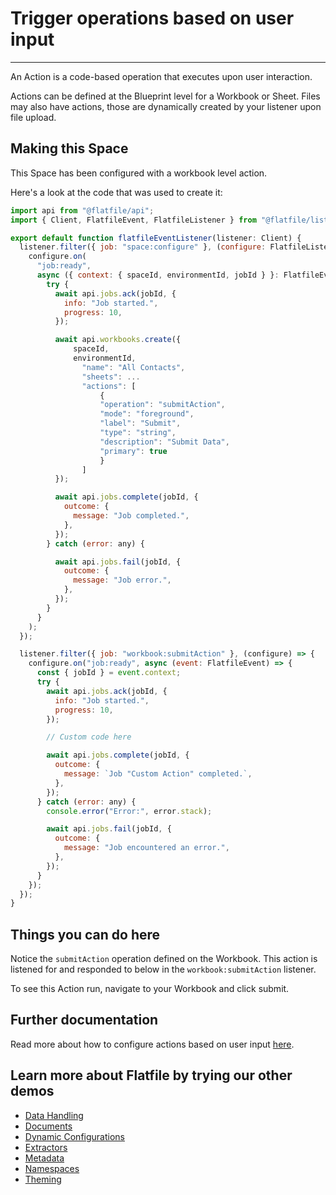 # Trigger operations based on user input

---

An Action is a code-based operation that executes upon user interaction.

Actions can be defined at the Blueprint level for a Workbook or Sheet. Files may also have actions, those are dynamically created by your listener upon file upload.

## Making this Space

This Space has been configured with a workbook level action.

Here's a look at the code that was used to create it:

```jsx
import api from "@flatfile/api";
import { Client, FlatfileEvent, FlatfileListener } from "@flatfile/listener";

export default function flatfileEventListener(listener: Client) {
  listener.filter({ job: "space:configure" }, (configure: FlatfileListener) => {
    configure.on(
      "job:ready",
      async ({ context: { spaceId, environmentId, jobId } }: FlatfileEvent) => {
        try {
          await api.jobs.ack(jobId, {
            info: "Job started.",
            progress: 10,
          });

          await api.workbooks.create({
              spaceId,
              environmentId,
                "name": "All Contacts",
                "sheets": ...
                "actions": [
                    {
                    "operation": "submitAction",
                    "mode": "foreground",
                    "label": "Submit",
                    "type": "string",
                    "description": "Submit Data",
                    "primary": true
                    }
                ]
          });

          await api.jobs.complete(jobId, {
            outcome: {
              message: "Job completed.",
            },
          });
        } catch (error: any) {

          await api.jobs.fail(jobId, {
            outcome: {
              message: "Job error.",
            },
          });
        }
      }
    );
  });

  listener.filter({ job: "workbook:submitAction" }, (configure) => {
    configure.on("job:ready", async (event: FlatfileEvent) => {
      const { jobId } = event.context;
      try {
        await api.jobs.ack(jobId, {
          info: "Job started.",
          progress: 10,
        });

        // Custom code here

        await api.jobs.complete(jobId, {
          outcome: {
            message: `Job "Custom Action" completed.`,
          },
        });
      } catch (error: any) {
        console.error("Error:", error.stack);

        await api.jobs.fail(jobId, {
          outcome: {
            message: "Job encountered an error.",
          },
        });
      }
    });
  });
}
```

## Things you can do here

Notice the `submitAction` operation defined on the Workbook. This action is listened for and responded to below in the `workbook:submitAction` listener.

To see this Action run, navigate to your Workbook and click submit.

## Further documentation

Read more about how to configure actions based on user input [here](https://flatfile.com/docs/guides/actions).

## Learn more about Flatfile by trying our other demos

- [Data Handling](https://platform.flatfile.com/getting-started)
- [Documents](https://platform.flatfile.com/getting-started)
- [Dynamic Configurations](https://platform.flatfile.com/getting-started)
- [Extractors](https://platform.flatfile.com/getting-started)
- [Metadata](https://platform.flatfile.com/getting-started)
- [Namespaces](https://platform.flatfile.com/getting-started)
- [Theming](https://platform.flatfile.com/getting-started)
